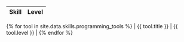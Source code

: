 | Skill       | Level       |
| ----------- | ----------- |
{% for tool in site.data.skills.programming_tools %}
| {{ tool.title }} | {{ tool.level }} |
{% endfor %}